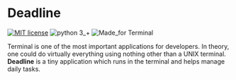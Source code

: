 # Deadline
[![MIT license](https://img.shields.io/badge/License-MIT-blue.svg)](https://github.com/oniani/deadline/blob/master/LICENSE/)
![python 3_+](https://img.shields.io/badge/python-3_+-green.svg)
![Made_for Terminal](https://img.shields.io/badge/UNDER-DEVELOPMENT-red.svg)

Terminal is one of the most important applications for developers. In theory, one could do virtually everything using nothing other than a UNIX terminal. **Deadline** is a tiny application which runs in the terminal and helps manage daily tasks.

